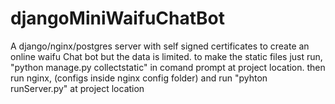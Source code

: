 # djangoMiniWaifuChatBot
A django/nginx/postgres server with  self signed certificates to create an online waifu Chat bot but the data is limited.
to make the static files just run, "python manage.py collectstatic" in comand prompt at project location.
then run nginx, (configs inside nginx config folder) and run "pyhton runServer.py" at project location
